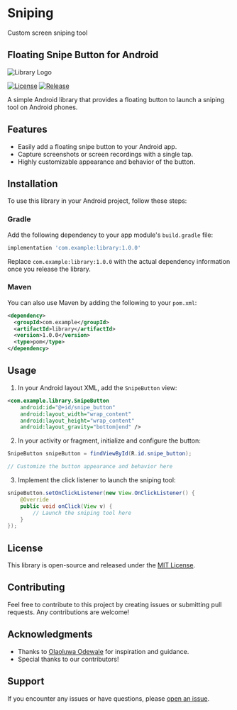 # Sniping
Custom screen sniping tool
## Floating Snipe Button for Android

![Library Logo](https://encrypted-tbn0.gstatic.com/images?q=tbn:ANd9GcSQhYVhuvprIQljGmoyjgZWBoHILO2IDm2YpQ&usqp=CAU)

[![License](https://img.shields.io/badge/License-MIT-blue.svg)](LICENSE)
[![Release](https://img.shields.io/github/release/your-username/your-library.svg)](https://github.com/your-username/your-library/releases)

A simple Android library that provides a floating button to launch a sniping tool on Android phones.

## Features

- Easily add a floating snipe button to your Android app.
- Capture screenshots or screen recordings with a single tap.
- Highly customizable appearance and behavior of the button.

## Installation

To use this library in your Android project, follow these steps:

### Gradle

Add the following dependency to your app module's `build.gradle` file:

```groovy
implementation 'com.example:library:1.0.0'
```

Replace `com.example:library:1.0.0` with the actual dependency information once you release the library.

### Maven

You can also use Maven by adding the following to your `pom.xml`:

```xml
<dependency>
  <groupId>com.example</groupId>
  <artifactId>library</artifactId>
  <version>1.0.0</version>
  <type>pom</type>
</dependency>
```

## Usage

1. In your Android layout XML, add the `SnipeButton` view:

```xml
<com.example.library.SnipeButton
    android:id="@+id/snipe_button"
    android:layout_width="wrap_content"
    android:layout_height="wrap_content"
    android:layout_gravity="bottom|end" />
```

2. In your activity or fragment, initialize and configure the button:

```java
SnipeButton snipeButton = findViewById(R.id.snipe_button);

// Customize the button appearance and behavior here
```

3. Implement the click listener to launch the sniping tool:

```java
snipeButton.setOnClickListener(new View.OnClickListener() {
    @Override
    public void onClick(View v) {
        // Launch the sniping tool here
    }
});
```

## License

This library is open-source and released under the [MIT License](LICENSE).

## Contributing

Feel free to contribute to this project by creating issues or submitting pull requests. Any contributions are welcome!

## Acknowledgments

- Thanks to [Olaoluwa Odewale](https://github.com/author-name) for inspiration and guidance.
- Special thanks to our contributors!

## Support

If you encounter any issues or have questions, please [open an issue](https://github.com/your-username/your-library/issues).
